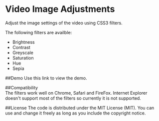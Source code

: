 # Video Image Adjustments
Adjust the image settings of the video using CSS3 filters.

The following filters are availble:
* Brightness
* Contrast
* Greyscale
* Saturation
* Hue
* Sepia

##Demo
Use this link to view the demo.

##Compatibility  
The filters work well on Chrome, Safari and FireFox. 
Internet Explorer doesn't support most of the filters so currently it is not supported. 

##License
The code is distributed under the MIT License (MIT). You can use and change it freely as long as you include the copyright notice.
